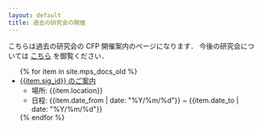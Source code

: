 ```yaml
---
layout: default
title: 過去の研究会の開催
---
```


こちらは過去の研究会の CFP 開催案内のページになります．
今後の研究会については [こちら](/schedule) を御覧ください．

<!--
研究会の案内（過去版）をコレクションとして保存するには _mps_docs_old に移動させることで対応
-->

<ul>
{% for item in site.mps_docs_old %}
    <li><a href="{{item.url}}">{{item.sig_id}} のご案内</a>
        <ul>
            <li>場所: {{item.location}}</li>
            <li>日程: {{item.date_from | date: "%Y/%m/%d"}} ~ {{item.date_to | date: "%Y/%m/%d"}}</li>
        </ul>
    </li>
{% endfor %}
</ul>

